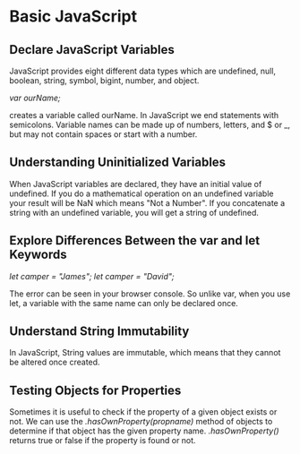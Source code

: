 # Basic JavaScript

## Declare JavaScript Variables

JavaScript provides eight different data types which are undefined, null, boolean, string, symbol, bigint, number, and object.

*var ourName;*

creates a variable called ourName. In JavaScript we end statements with semicolons. Variable names can be made up of numbers, letters, and $ or _, but may not contain spaces or start with a number.

## Understanding Uninitialized Variables

When JavaScript variables are declared, they have an initial value of undefined. If you do a mathematical operation on an undefined variable your result will be NaN which means "Not a Number". If you concatenate a string with an undefined variable, you will get a string of undefined.

## Explore Differences Between the var and let Keywords

*let camper = "James";*
*let camper = "David";*

The error can be seen in your browser console.
So unlike var, when you use let, a variable with the same name can only be declared once.

## Understand String Immutability

In JavaScript, String values are immutable, which means that they cannot be altered once created.

## Testing Objects for Properties

Sometimes it is useful to check if the property of a given object exists or not. We can use the *.hasOwnProperty(propname)* method of objects to determine if that object has the given property name. *.hasOwnProperty()* returns true or false if the property is found or not.